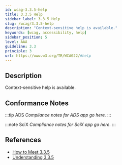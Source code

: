 ```yaml
---
id: wcag-3.3.5-help
title: 3.3.5 Help
sidebar_label: 3.3.5 Help
slug: /wcag/3.3.5-help
description: "Context-sensitive help is available."
keywords: [wcag, accessibility, help]
sidebar_position: 5
level: AAA
guideline: 3.3
principle: 3
url: https://www.w3.org/TR/WCAG22/#help
---
```


## Description

Context-sensitive help is available.

## Conformance Notes

:::tip ADS
_Compliance notes for ADS app go here._
:::

:::note SciX
_Compliance notes for SciX app go here._
:::

## References

- [How to Meet 3.3.5](https://www.w3.org/WAI/WCAG22/quickref/#help)
- [Understanding 3.3.5](https://www.w3.org/WAI/WCAG22/Understanding/help.html)



